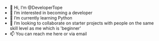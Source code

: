 - 👋 Hi, I’m @DeveloperTope
- 👀 I’m interested in becoming a developer
- 🌱 I’m currently learning Python
- 💞️ I’m looking to collaborate on starter projects with people on the same skill level as me which is 'beginner'
- 📫 You can reach me here or via email

<!---
DeveloperTope/DeveloperTope is a ✨ special ✨ repository because its `README.md` (this file) appears on your GitHub profile.
You can click the Preview link to take a look at your changes.
--->

